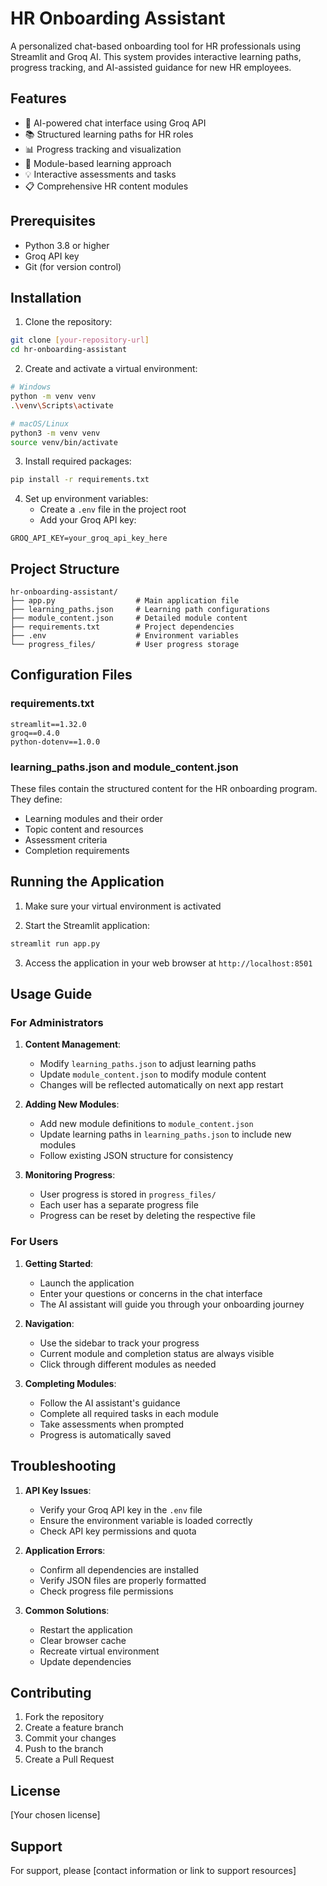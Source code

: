 # HR Onboarding Assistant

A personalized chat-based onboarding tool for HR professionals using Streamlit and Groq AI. This system provides interactive learning paths, progress tracking, and AI-assisted guidance for new HR employees.

## Features

- 🤖 AI-powered chat interface using Groq API
- 📚 Structured learning paths for HR roles
- 📊 Progress tracking and visualization
- 🎯 Module-based learning approach
- 💡 Interactive assessments and tasks
- 📋 Comprehensive HR content modules

## Prerequisites

- Python 3.8 or higher
- Groq API key
- Git (for version control)

## Installation

1. Clone the repository:
```bash
git clone [your-repository-url]
cd hr-onboarding-assistant
```

2. Create and activate a virtual environment:
```bash
# Windows
python -m venv venv
.\venv\Scripts\activate

# macOS/Linux
python3 -m venv venv
source venv/bin/activate
```

3. Install required packages:
```bash
pip install -r requirements.txt
```

4. Set up environment variables:
   - Create a `.env` file in the project root
   - Add your Groq API key:
```
GROQ_API_KEY=your_groq_api_key_here
```

## Project Structure

```
hr-onboarding-assistant/
├── app.py                  # Main application file
├── learning_paths.json     # Learning path configurations
├── module_content.json     # Detailed module content
├── requirements.txt        # Project dependencies
├── .env                    # Environment variables
└── progress_files/         # User progress storage
```

## Configuration Files

### requirements.txt
```
streamlit==1.32.0
groq==0.4.0
python-dotenv==1.0.0
```

### learning_paths.json and module_content.json
These files contain the structured content for the HR onboarding program. They define:
- Learning modules and their order
- Topic content and resources
- Assessment criteria
- Completion requirements

## Running the Application

1. Make sure your virtual environment is activated

2. Start the Streamlit application:
```bash
streamlit run app.py
```

3. Access the application in your web browser at `http://localhost:8501`

## Usage Guide

### For Administrators

1. **Content Management**:
   - Modify `learning_paths.json` to adjust learning paths
   - Update `module_content.json` to modify module content
   - Changes will be reflected automatically on next app restart

2. **Adding New Modules**:
   - Add new module definitions to `module_content.json`
   - Update learning paths in `learning_paths.json` to include new modules
   - Follow existing JSON structure for consistency

3. **Monitoring Progress**:
   - User progress is stored in `progress_files/`
   - Each user has a separate progress file
   - Progress can be reset by deleting the respective file

### For Users

1. **Getting Started**:
   - Launch the application
   - Enter your questions or concerns in the chat interface
   - The AI assistant will guide you through your onboarding journey

2. **Navigation**:
   - Use the sidebar to track your progress
   - Current module and completion status are always visible
   - Click through different modules as needed

3. **Completing Modules**:
   - Follow the AI assistant's guidance
   - Complete all required tasks in each module
   - Take assessments when prompted
   - Progress is automatically saved

## Troubleshooting

1. **API Key Issues**:
   - Verify your Groq API key in the `.env` file
   - Ensure the environment variable is loaded correctly
   - Check API key permissions and quota

2. **Application Errors**:
   - Confirm all dependencies are installed
   - Verify JSON files are properly formatted
   - Check progress file permissions

3. **Common Solutions**:
   - Restart the application
   - Clear browser cache
   - Recreate virtual environment
   - Update dependencies

## Contributing

1. Fork the repository
2. Create a feature branch
3. Commit your changes
4. Push to the branch
5. Create a Pull Request

## License

[Your chosen license]

## Support

For support, please [contact information or link to support resources]